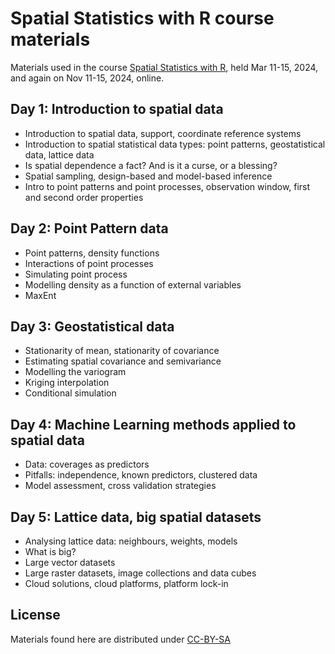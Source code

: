 # Spatial Statistics with R course materials

Materials used in the course [Spatial Statistics with
R](https://www.physalia-courses.org/courses-workshops/spatial-statistics/),
held Mar 11-15, 2024, and again on Nov 11-15, 2024, online.

## Day 1: Introduction to spatial data

* Introduction to spatial data, support, coordinate reference systems
* Introduction to spatial statistical data types: point patterns, geostatistical data, lattice data
* Is spatial dependence a fact? And is it a curse, or a blessing?
* Spatial sampling, design-based and model-based inference
* Intro to point patterns and point processes, observation window, first and second order properties

## Day 2: Point Pattern data

* Point patterns, density functions
* Interactions of point processes
* Simulating point process
* Modelling density as a function of external variables
* MaxEnt

## Day 3: Geostatistical data

* Stationarity of mean, stationarity of covariance
* Estimating spatial covariance and semivariance
* Modelling the variogram
* Kriging interpolation
* Conditional simulation

## Day 4: Machine Learning methods applied to spatial data

* Data: coverages as predictors
* Pitfalls: independence, known predictors, clustered data
* Model assessment, cross validation strategies

## Day 5: Lattice data, big spatial datasets

* Analysing lattice data: neighbours, weights, models
* What is big?
* Large vector datasets
* Large raster datasets, image collections and data cubes
* Cloud solutions, cloud platforms, platform lock-in

## License

Materials found here are distributed under [CC-BY-SA](https://creativecommons.org/licenses/by-sa/4.0/)

